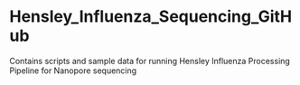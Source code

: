 # Hensley_Influenza_Sequencing_GitHub
Contains scripts and sample data for running Hensley Influenza Processing Pipeline for Nanopore sequencing

